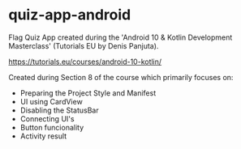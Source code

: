 # quiz-app-android
Flag Quiz App created during the 'Android 10 &amp; Kotlin Development Masterclass' (Tutorials EU by Denis Panjuta).

https://tutorials.eu/courses/android-10-kotlin/

Created during Section 8 of the course which primarily focuses on:

- Preparing the Project Style and Manifest
- UI using CardView
- Disabling the StatusBar
- Connecting UI's
- Button funcionality
- Activity result
